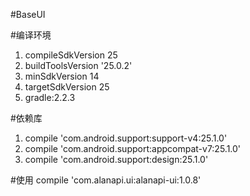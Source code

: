 #BaseUI

#编译环境
1. compileSdkVersion 25
2. buildToolsVersion '25.0.2'
3. minSdkVersion 14
4. targetSdkVersion 25
5. gradle:2.2.3

#依赖库
1. compile 'com.android.support:support-v4:25.1.0'
2. compile 'com.android.support:appcompat-v7:25.1.0'
3. compile 'com.android.support:design:25.1.0'



#使用
compile 'com.alanapi.ui:alanapi-ui:1.0.8'